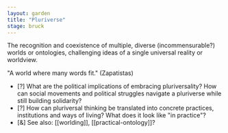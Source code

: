 ```yaml
---  
layout: garden
title: "Pluriverse"
stage: bruck
---
```


The recognition and coexistence of multiple, diverse (incommensurable?) worlds or ontologies, challenging ideas of a single universal reality or worldview.

"A world where many words fit." (Zapatistas)

- [?] What are the political implications of embracing pluriversality? How can social movements and political struggles navigate a pluriverse while still building solidarity?
- [?] How can pluriversal thinking be translated into concrete practices, institutions and ways of living? What does it look like "in practice"?
- [&] See also: [[worlding]], [[practical-ontology]]?